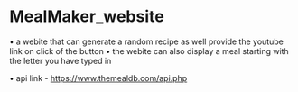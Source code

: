 # MealMaker_website
• a webite that can generate a random recipe as well provide the youtube link on click of the button
• the webite can also display a meal starting with the letter you have typed in

• api link - https://www.themealdb.com/api.php
